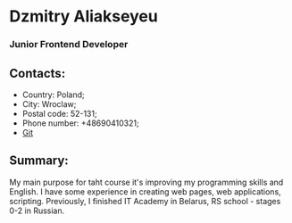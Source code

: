 # Dzmitry Aliakseyeu

### Junior Frontend Developer

## Contacts:

- Country: Poland;
- City: Wroclaw;
- Postal code: 52-131;
- Phone number: +48690410321;
- [Git](https://github.com/DzmitryAliakseyeu)

## Summary:

My main purpose for taht course it's improving my programming skills and English. I have some experience in creating web pages, web applications, scripting. Previously, I finished IT Academy in Belarus, RS school - stages 0-2 in Russian.

